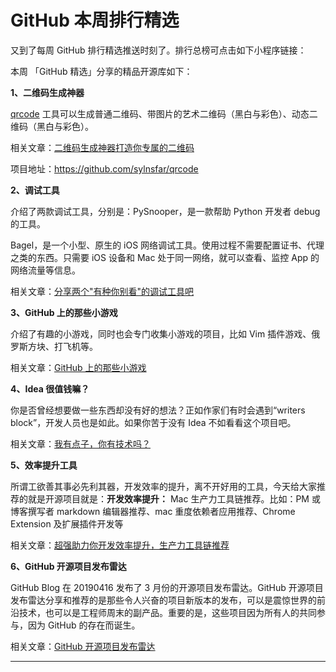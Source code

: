 

# GitHub 本周排行精选

又到了每周 GitHub 排行精选推送时刻了。排行总榜可点击如下小程序链接：



本周 「GitHub 精选」分享的精品开源库如下：

**1、二维码生成神器**

[qrcode](https://mp.weixin.qq.com/s?__biz=MzA3MzE4ODY0Mg==&mid=2455983661&idx=1&sn=ae1421f1b66316471e5dd7a8fad780e0&chksm=88852260bff2ab76fbc5c19091c930ae88e806825fdf4daaf6a555d729a87c477204e7b6ce27&token=57029378&lang=zh_CN) 工具可以生成普通二维码、带图片的艺术二维码（黑白与彩色）、动态二维码（黑白与彩色）。

相关文章：[二维码生成神器打造你专属的二维码](<https://mp.weixin.qq.com/s?__biz=MzA3MzE4ODY0Mg==&mid=2455983661&idx=1&sn=ae1421f1b66316471e5dd7a8fad780e0&chksm=88852260bff2ab76fbc5c19091c930ae88e806825fdf4daaf6a555d729a87c477204e7b6ce27&token=57029378&lang=zh_CN#rd>)

项目地址：https://github.com/sylnsfar/qrcode

**2、调试工具**

介绍了两款调试工具，分别是：PySnooper，是一款帮助 Python 开发者 debug 的工具。

Bagel，是一个小型、原生的 iOS 网络调试工具。使用过程不需要配置证书、代理之类的东西。只需要 iOS 设备和 Mac 处于同一网络，就可以查看、监控 App 的网络流量等信息。

相关文章：[分享两个"有种你别看"的调试工具吧](<https://mp.weixin.qq.com/s?__biz=MzA3MzE4ODY0Mg==&mid=2455983654&idx=1&sn=fd0bddb5914b4a2b86d5ae54fb5cbe3e&chksm=8885226bbff2ab7d44650633f6a0cfc22bca65a1853e49e0e9faab10faec12b2626fc11c346c&token=57029378&lang=zh_CN#rd>)

**3、GitHub 上的那些小游戏**

介绍了有趣的小游戏，同时也会专门收集小游戏的项目，比如 Vim 插件游戏、俄罗斯方块、打飞机等。

相关文章：[GitHub 上的那些小游戏](<https://mp.weixin.qq.com/s?__biz=MzA3MzE4ODY0Mg==&mid=2455983650&idx=1&sn=1f66b44543591f5a366a6247a0e529ef&chksm=8885226fbff2ab7936a663f212bd5ff09f71b258f9959ec42cc04e9eca3fa259a05e2841e071&token=57029378&lang=zh_CN#rd>)

**4、Idea 很值钱嘛？**

你是否曾经想要做一些东西却没有好的想法？正如作家们有时会遇到“writers block”，开发人员也是如此。如果你苦于没有 Idea 不如看看这个项目吧。

相关文章：[我有点子，你有技术吗？](<https://mp.weixin.qq.com/s?__biz=MzA3MzE4ODY0Mg==&mid=2455983644&idx=1&sn=e82b2fc1e95c02a1f17dcb1ac38833db&chksm=88852251bff2ab4720db2b7cb7d41200c89304b554e2e7cc9cb82db73a9b47a3618d254c8ade&token=57029378&lang=zh_CN#rd>)

**5、效率提升工具**

所谓工欲善其事必先利其器，开发效率的提升，离不开好用的工具，今天给大家推荐的就是开源项目就是：**开发效率提升：** Mac 生产力工具链推荐。比如：PM 或博客撰写者 markdown 编辑器推荐、mac 重度依赖者应用推荐、Chrome Extension 及扩展插件开发等

相关文章：[超强助力你开发效率提升，生产力工具链推荐](<https://mp.weixin.qq.com/s?__biz=MzA3MzE4ODY0Mg==&mid=2455983637&idx=1&sn=47a42522203f8a05864c0752839c08a7&chksm=88852258bff2ab4e4b3cdcffe17b32bbc9ee77e056b85a86cb5ec8ef707d0255a39e37692b5c&token=57029378&lang=zh_CN#rd>)

**6、GitHub 开源项目发布雷达**

GitHub Blog 在 20190416 发布了 3 月份的开源项目发布雷达。GitHub 开源项目发布雷达分享和推荐的是那些令人兴奋的项目新版本的发布，可以是震惊世界的前沿技术，也可以是工程师周末的副产品。重要的是，这些项目因为所有人的共同参与，因为 GitHub 的存在而诞生。

相关文章：[GitHub 开源项目发布雷达](<https://mp.weixin.qq.com/s?__biz=MzA3MzE4ODY0Mg==&mid=2455983633&idx=1&sn=71a861a5c298b5a556b3ace8a9cb390b&chksm=8885225cbff2ab4a09ba18256210160dfdaa106673ad50e6d2a34b8233d6bc333971993d4914&token=57029378&lang=zh_CN#rd>)

***

